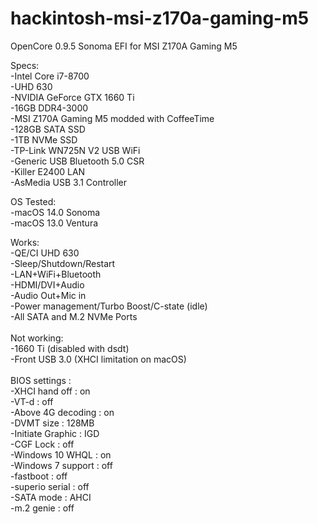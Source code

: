 # hackintosh-msi-z170a-gaming-m5
OpenCore 0.9.5 Sonoma EFI for MSI Z170A Gaming M5

Specs:<br />
-Intel Core i7-8700<br />
-UHD 630<br />
-NVIDIA GeForce GTX 1660 Ti<br />
-16GB DDR4-3000<br />
-MSI Z170A Gaming M5 modded with CoffeeTime<br />
-128GB SATA SSD<br />
-1TB NVMe SSD<br />
-TP-Link WN725N V2 USB WiFi<br />
-Generic USB Bluetooth 5.0 CSR<br />
-Killer E2400 LAN<br />
-AsMedia USB 3.1 Controller<br />


OS Tested:<br />
-macOS 14.0 Sonoma<br />
-macOS 13.0 Ventura<br />

Works:<br />
-QE/CI UHD 630<br />
-Sleep/Shutdown/Restart<br />
-LAN+WiFi+Bluetooth<br />
-HDMI/DVI+Audio<br />
-Audio Out+Mic in<br />
-Power management/Turbo Boost/C-state (idle)<br />
-All SATA and M.2 NVMe Ports <br />
<br />
Not working: <br />
-1660 Ti (disabled  with dsdt)<br />
-Front USB 3.0 (XHCI limitation on macOS)<br />
<br />
BIOS settings : <br />
-XHCI hand off     : on<br />
-VT-d              : off<br />
-Above 4G decoding : on<br />
-DVMT size         : 128MB<br />
-Initiate Graphic  : IGD<br />
-CGF Lock          : off<br />
-Windows 10 WHQL   : on<br />
-Windows 7 support : off<br />
-fastboot          : off<br />
-superio serial    : off<br />
-SATA mode         : AHCI<br />
-m.2 genie         : off<br />
